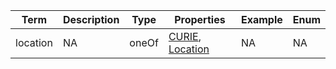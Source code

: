 |Term | Description | Type | Properties | Example | Enum|
| ---| ---| ---| ---| ---| --- |
| location | NA | oneOf | [CURIE](https://vrs.ga4gh.org/en/stable/terms_and_model.html#CURIE), [Location](https://vrs.ga4gh.org/en/stable/terms_and_model.html#Location) | NA | NA|
